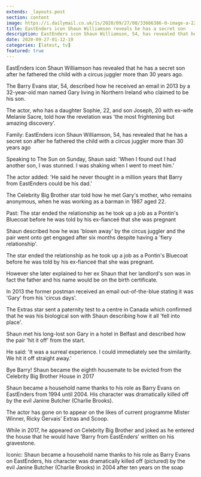 ```yaml
---
extends: _layouts.post
section: content
image: https://i.dailymail.co.uk/1s/2020/09/27/00/33666386-0-image-a-222_1601164550345.jpg 
title: EastEnders icon Shaun Williamson reveals he has a secret son 
description: EastEnders icon Shaun Williamson, 54, has revealed that he has a secret son after he fathered the child with a circus juggler more than 30 years ago. 
date: 2020-09-27-01-12-19 
categories: [latest, tv] 
featured: true 
--- 
```

EastEnders icon Shaun Williamson has revealed that he has a secret son after he fathered the child with a circus juggler more than 30 years ago.  

The Barry Evans star, 54, described how he received an email in 2013 by a 32-year-old man named Gary living in Northern Ireland who claimed to be his son.  

The actor, who has a daughter Sophie, 22, and son Joseph, 20 with ex-wife Melanie Sacre, told how the revelation was 'the most frightening but amazing discovery'. 

Family: EastEnders icon Shaun Williamson, 54, has revealed that he has a secret son after he fathered the child with a circus juggler more than 30 years ago

Speaking to The Sun on Sunday, Shaun said: 'When I found out I had another son, I was stunned. I was shaking when I went to meet him.'   

The actor added: 'He said he never thought in a million years that Barry from EastEnders could be his dad.'

The Celebrity Big Brother star told how he met Gary's mother, who remains anonymous, when he was working as a barman in 1987 aged 22.

Past: The star ended the relationship as he took up a job as a Pontin's Bluecoat before he was told by his ex-fianceé that she was pregnant

Shaun described how he was 'blown away' by the circus juggler and the pair went onto get engaged after six months despite having a 'fiery relationship'.

The star ended the relationship as he took up a job as a Pontin's Bluecoat before he was told by his ex-fianceé that she was pregnant. 

However she later explained to her ex Shaun that her landlord's son was in fact the father and his name would be on the birth certificate. 

In 2013 the former postman received an email out-of-the-blue stating it was 'Gary' from his 'circus days'.  

The Extras star sent a paternity test to a centre in Canada which confirmed that he was his biological son with Shaun describing how it all 'fell into place'. 

Shaun met his long-lost son Gary in a hotel in Belfast and described how the pair 'hit it off' from the start.  

He said: 'It was a surreal experience. I could immediately see the similarity. We hit it off straight away.' 

Bye Barry! Shaun became the eighth housemate to be evicted from the Celebrity Big Brother House in 2017 

Shaun became a household name thanks to his role as Barry Evans on EastEnders from 1994 until 2004. His character was dramatically killed off by the evil Janine Butcher (Charlie Brooks).

The actor has gone on to appear on the likes of current programme Mister Winner, Ricky Gervais' Extras and Scoop. 

While in 2017, he appeared on Celebrity Big Brother and joked as he entered the house that he would have 'Barry from EastEnders' written on his gravestone.

Iconic: Shaun became a household name thanks to his role as Barry Evans on EastEnders, his character was dramatically killed off (pictured) by the evil Janine Butcher (Charlie Brooks) in 2004 after ten years on the soap  

